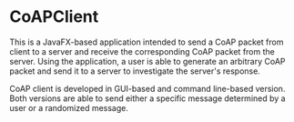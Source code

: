 # CoAPClient
This is a JavaFX-based application intended to send a CoAP packet from client to a server and receive the corresponding CoAP packet from the server.
Using the application, a user is able to generate an arbitrary CoAP packet and send it to a server to investigate the server's response.

CoAP client is developed in GUI-based and command line-based version. Both versions are able to send either a specific message determined by a user or a randomized message.